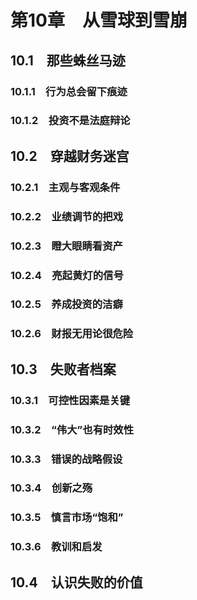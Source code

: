 # 第10章　从雪球到雪崩

## 10.1　那些蛛丝马迹

### 10.1.1　行为总会留下痕迹

### 10.1.2　投资不是法庭辩论

## 10.2　穿越财务迷宫

### 10.2.1　主观与客观条件

### 10.2.2　业绩调节的把戏

### 10.2.3　瞪大眼睛看资产

### 10.2.4　亮起黄灯的信号

### 10.2.5　养成投资的洁癖

### 10.2.6　财报无用论很危险

## 10.3　失败者档案

### 10.3.1　可控性因素是关键

### 10.3.2　“伟大”也有时效性

### 10.3.3　错误的战略假设

### 10.3.4　创新之殇

### 10.3.5　慎言市场“饱和”

### 10.3.6　教训和启发

## 10.4　认识失败的价值
